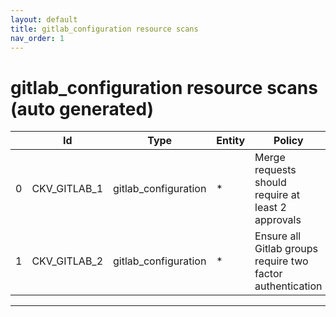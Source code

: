 ```yaml
---
layout: default
title: gitlab_configuration resource scans
nav_order: 1
---
```


# gitlab_configuration resource scans (auto generated)

|    | Id           | Type                 | Entity   | Policy                                                     | IaC                  | Resource Link                                                                                                                        |
|----|--------------|----------------------|----------|------------------------------------------------------------|----------------------|--------------------------------------------------------------------------------------------------------------------------------------|
|  0 | CKV_GITLAB_1 | gitlab_configuration | *        | Merge requests should require at least 2 approvals         | gitlab_configuration | [merge_requests_approvals.py](https://github.com/bridgecrewio/checkov/blob/main/checkov/gitlab/checks/merge_requests_approvals.py)   |
|  1 | CKV_GITLAB_2 | gitlab_configuration | *        | Ensure all Gitlab groups require two factor authentication | gitlab_configuration | [two_factor_authentication.py](https://github.com/bridgecrewio/checkov/blob/main/checkov/gitlab/checks/two_factor_authentication.py) |


---


